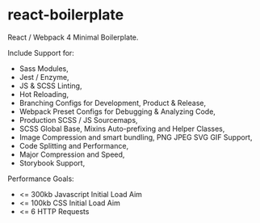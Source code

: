 # react-boilerplate

React / Webpack 4 Minimal Boilerplate.

Include Support for:

- Sass Modules,
- Jest / Enzyme,
- JS & SCSS Linting,
- Hot Reloading,
- Branching Configs for Development, Product & Release,
- Webpack Preset Configs for Debugging & Analyzing Code,
- Production SCSS / JS Sourcemaps,
- SCSS Global Base, Mixins Auto-prefixing and Helper Classes,
- Image Compression and smart bundling, PNG JPEG SVG GIF Support,
- Code Splitting and Performance,
- Major Compression and Speed,
- Storybook Support,

Performance Goals:

- <= 300kb Javascript Initial Load Aim
- <= 100kb CSS Initial Load Aim
- <= 6 HTTP Requests
